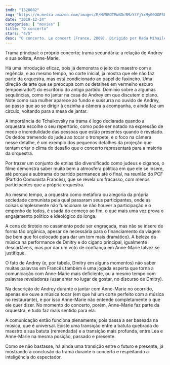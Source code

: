```yaml
---
imdb: "1320082"
img: "https://m.media-amazon.com/images/M/MV5BOTMwNDc5MzYtYjYxMy00OGE5LWI3YmQtN2RmZDU2ZWNhMjFhL2ltYWdlL2ltYWdlXkEyXkFqcGdeQXVyMjM5Mjc1MDQ@._V1_SY150_CR5,0,101,150_.jpg"
date: "2010-12-24"
categories: [ "movies" ]
title: "O concerto"
stars: "4/5"
desc: "O concerto. Le concert (France, 2009). Dirigido por Radu Mihaileanu. Escrito por Radu Mihaileanu, Alain-Michel Blanc, Matthew Robbins, Radu Mihaileanu, Héctor Cabello Reyes, Thierry Degrandi. Com Aleksey Guskov, Dmitriy Nazarov, Mélanie Laurent, François Berléand, Miou-Miou, Valeriy Barinov, Lionel Abelanski, Laurent Bateau, Vlad Ivanov."
---
```

Trama principal: o próprio concerto; trama secundária: a relação de Andrey e sua solista, Anne-Marie.

Há uma introdução eficaz, pois já demonstra o jeito do maestro com a regência, e ao mesmo tempo, no corte inicial, já mostra que ele não faz parte da orquestra, mas está condicionado ao papel de faxineiro. Uma direção de arte que se preocupa com os detalhes em vermelho escuro (empoeirado?) do escritório do antigo partido. Domínio sobre a algumas sequências, como no jantar na casa de Andrey em que discutem o plano. Note como sua mulher aparece ao fundo e sussurra no ouvido de Andrey, ao passo que ao se dirigir à cozinha a câmera a acompanha, e ainda faz um círculo, voltando para a mesa de jantar.

A importância de Tchaikovsky na trama é logo declarada quando a orquestra escolhe o seu repertório, como pode ser notado na expressão de medo e incredulidade das pessoas que estão presentes quando é revelado. Os dedos tremendo do judeu ao tocar o trompete, e o foco na câmera nesse detalhe, é um exemplo dos pequenos detalhes da projeção que tentam criar o clima do desafio que o concerto representará para a maioria da orquestra.

Por trazer um conjunto de etnias tão diversificado como judeus e ciganos, o filme demonstra saber muito bem a atmosfera política em que ele se insere, até porque a subtrama do partido permanece até o final, na reunião do PCF (Partido Comunista Francês), que se revela um fracasso, com menos participantes que a própria orquestra.

Ao mesmo tempo, a orquestra como metáfora ou alegoria da própria sociedade comunista pela qual passaram seus participantes, onde as coisas simplesmente não funcionam se não houver a participação e o empenho de todos, é usada do começo ao fim, o que mais uma vez prova o engajamento político e ideológico do longa.

A cena do tiroteio no casamento pode ser engraçada, mas não se insere de forma tão orgânica, apesar de necessária para o financiamento da viagem (se bem que foi colocado para dar um tom mais dramático). A beleza da música na performance de Dmitry e do cigano principal, igualmente descartáveis, mas por dar um voto de confiança em Anne-Marie talvez se justifique.

O fato de Andrey (e, por tabela, Dmitry em alguns momentos) não saber muitas palavras em Francês também é uma jogada esperta que torna a comunicação com Anne-Marie mais deficiente, ou a mesmo tempo com palavras reveladoras (usar amar no lugar de gostar, no discurso de Dmitry).

Na descrição de Andrey durante o jantar com Anne-Marie no ocorrido, apenas ele ouve a música tocar (em que há um corte perfeito com a música no restaurante), e por isso Anne-Marie não entende completamente o que ele quer dizer. No momento do concerto, porém, Anne-Marie faz parte da orquestra, e tudo faz mais sentido para ela.

A comunicação então funciona plenamente, pois passa a ser baseada na música, que é universal. Existe uma transição entre a batuta quebrada do maestro e sua batuta (remendada) e a transição mais profunda, entre Lea e Anne-Marie na mesma posição, passado e presente.

Como se não bastasse, há ainda uma transição entre o futuro e presente, já mostrando a conclusão da trama durante o concerto e respeitando a inteligência do espectador.

